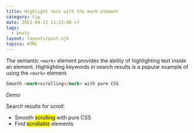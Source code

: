 ```yaml
---
title: Highlight text with the mark element
category: tip
date: 2021-04-12 11:22:00 +7
tags:
  - posts
layout: layouts/post.njk
topics: HTML
---
```


The semantic `<mark>` element provides the ability of highlighting text inside an element. Highlighting keywords in search results is a popular example of using the `<mark>` element.

```html
Smooth <mark>scrolling</mark> with pure CSS
```

_Demo_

Search results for _scroll_:

<ul>
    <li>Smooth <mark>scrolling</mark> with pure CSS</li>
    <li>Find <mark>scrollable</mark> elements</li>
</ul>